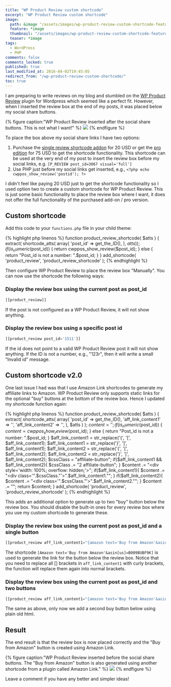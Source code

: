 ```yaml
---
title: "WP Product Review custom shortcode"
excerpt: "WP Product Review custom shortcode"
image:
  path: &image "/assets/images/wp-product-review-custom-shortcode-feature.png"
  feature: *image
  thumbnail: "/assets/images/wp-product-review-custom-shortcode-feature-th.png"
  teaser: *image
tags:
  - WordPress
  - PHP
comments: false
comments_locked: true
published: true
last_modified_at: 2016-04-02T19:45:05
redirect_from: "/wp-product-review-custom-shortcode/"
toc: true
---
```

I am preparing to write reviews on my blog and stumbled on the [WP Product Review](https://wordpress.org/plugins/wp-product-review/) plugin for Wordpress which seemed like a perfect fit. However, when I inserted the review box at the end of my posts, it was placed below my social share buttons.

{% figure caption:"WP Product Review inserted after the social share buttons. This is not what I want!" %}
![](/assets/images/wp-product-review-custom-shortcode-before-links.png)
{% endfigure %}

To place the box above my social share links I have two options:

1. Purchase the [single review shortcode addon](http://themeisle.com/plugins/wppr-single-review-shortcode/) for 20 USD or get the [pro edition](http://themeisle.com/plugins/wp-product-review-pro-add-on/) for 75 USD to get the shortcode functionality. This shortcode can be used at the very end of my post to insert the review box before my social links, e.g. `[P_REVIEW post_id=3067 visual='full']`
2. Use PHP just before my social links get inserted, e.g., `<?php echo cwppos_show_review('postid'); ?>`

I didn't feel like paying 20 USD just to get the shortcode functionality so I used option two to create a custom shortcode for WP Product Review. This is just some basic functionality to place the review box where I want, it does not offer the full functionality of the purchased add-on / pro version.

## Custom shortcode
Add this code to your `functions.php` file in your child theme:

{% highlight php linenos %}
function product_review_shortcode( $atts ) {
    extract( shortcode_atts(
        array(
            'post_id' => get_the_ID(),
        ), $atts )
    );
    if (is_numeric($post_id)) {
        return cwppos_show_review($post_id);
    } else {
        return "Post_id is not a number: ".$post_id;
    }
}
add_shortcode( 'product_review', 'product_review_shortcode' );
{% endhighlight %}

Then configure WP Product Review to place the review box "Manually". You can now use the shortcode the following ways:

### Display the review box using the current post as post_id
```php
[[product_review]]
```
If the post is not configured as a WP Product Review, it will not show anything.

### Display the review box using a specific post id
```php
[[product_review post_id='1511']]
```

If the id does not point to a valid WP Product Review post it will not show anything. If the ID is not a number, e.g., "123r", then it will write a small "Invalid id" message.

## Custom shortcode v2.0
One last issue I had was that I use Amazon Link shortcodes to generate my affiliate links to Amazon. WP Product Review only supports static links for the optional "buy" buttons at the bottom of the review box. Hence I updated my shortcode function again:

{% highlight php linenos %}
function product_review_shortcode( $atts ) {
    extract( shortcode_atts(
        array(
            'post_id' => get_the_ID(),
            'aff_link_content1' => '',
            'aff_link_content2' => '',
        ), $atts )
    );
    $content = '';
    if (is_numeric($post_id)) {
        $content = cwppos_show_review($post_id);
    } else {
        return "Post_id is not a number: ".$post_id;
    }
    $aff_link_content1 = str_replace('{', '[', $aff_link_content1);
    $aff_link_content1 = str_replace('}', ']', $aff_link_content1);
    $aff_link_content2 = str_replace('{', '[', $aff_link_content2);
    $aff_link_content2 = str_replace('}', ']', $aff_link_content2);
    $cssClass = "affiliate-button";
    if($aff_link_content1 && $aff_link_content2){
        $cssClass .= "2 affiliate-button";
    }
    $content .= "<div style='width: 100%; overflow: hidden;'>";
    if($aff_link_content1){
        $content .= "<div class='".$cssClass."'>".$aff_link_content1."</div>";
    }
    if($aff_link_content2){
        $content .= "<div class='".$cssClass."'>".$aff_link_content2."</div>";
    }
    $content .= "</div>";
    return $content;
}
add_shortcode( 'product_review', 'product_review_shortcode' );
{% endhighlight %}

This adds an additional option to generate up to two "buy" button below the review box. You should disable the built-in ones for every review box where you use my custom shortcode to generate these.

### Display the review box using the current post as post_id and a single button
```php
[[product_review aff_link_content1="{amazon text='Buy from Amazon'&asin{us}=B009BUBF9K}"]]
```
The shortcode `[Amazon text='Buy from Amazon'&asin[us]=B009BUBF9K]` is used to generate the link for the button below the review box. Notice that you need to replace all [] brackets in `aff_link_content1` with curly brackets, the function will replace them again into normal brackets.

### Display the review box using the current post as post_id and two buttons
```php
[[product_review aff_link_content1="{amazon text='Buy from Amazon'&asin{us}=B009BUBF9K}" aff_link_content1="<a href="http://ebay.com" rel="nofollow">Buy from Ebay</a>"]]
```
The same as above, only now we add a second buy button below using plain old html.

## Result
The end result is that the review box is now placed correctly and the "Buy from Amazon" button is created using Amazon Link.

{% figure caption:"WP Product Review inserted before the social share buttons. The \"Buy from Amazon\" button is also generated using another shortcode from a plugin called Amazon Link." %}
![](/assets/images/wp-product-review-custom-shortcode-after-links.png)
{% endfigure %}

Leave a comment if you have any better and simpler ideas!
